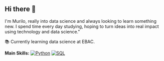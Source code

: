 ## Hi there 👋
I'm Murilo, really into data science and always looking to learn something new. I spend time every day studying, hoping to turn ideas into real impact using technology and data science."

📚 Currently learning data science at EBAC.

**Main Skills:** [![Python](https://img.shields.io/badge/-Python-FFD43B?style=flat&logo=python&logoColor=3776AB)](https://www.python.org/) [![SQL](https://img.shields.io/badge/-SQL-4479A1?style=flat&logo=postgresql&logoColor=white)](https://www.postgresql.org/)

